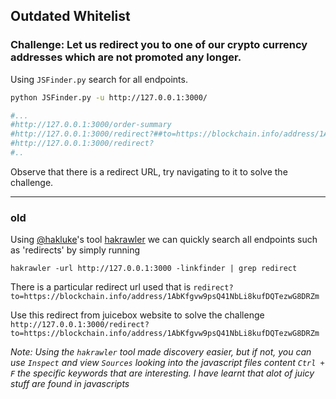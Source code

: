 ## Outdated Whitelist
### Challenge: Let us redirect you to one of our crypto currency addresses which are not promoted any longer.

Using `JSFinder.py` search for all endpoints. 

```bash
python JSFinder.py -u http://127.0.0.1:3000/

#...
#http://127.0.0.1:3000/order-summary
#http://127.0.0.1:3000/redirect?##to=https://blockchain.info/address/1AbKfgvw9psQ41NbLi8kufDQTezwG8DRZm
#http://127.0.0.1:3000/redirect?
#..

```

Observe that there is a redirect URL, try navigating to it to solve the challenge.

---


### old
Using [@hakluke](https://twitter.com/hakluke/)'s tool [hakrawler](https://github.com/hakluke/hakrawler) we can quickly search all endpoints such as 'redirects' by simply running 

`hakrawler -url http://127.0.0.1:3000 -linkfinder | grep redirect`

There is a particular redirect url used that is `redirect?to=https://blockchain.info/address/1AbKfgvw9psQ41NbLi8kufDQTezwG8DRZm`

Use this redirect from juicebox website to solve the challenge `http://127.0.0.1:3000/redirect?to=https://blockchain.info/address/1AbKfgvw9psQ41NbLi8kufDQTezwG8DRZm`

_Note: Using the `hakrawler` tool made discovery easier, but if not, you can use `Inspect` and view `Sources` looking into the javascript files content `Ctrl + F` the specific keywords that are interesting. I have learnt that alot of juicy stuff are found in javascripts_

